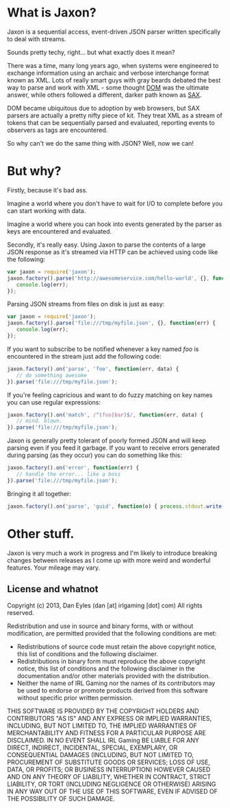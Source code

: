 # What is Jaxon?

Jaxon is a sequential access, event-driven JSON parser written specifically to deal
with streams.

Sounds pretty techy, right... but what exactly does it mean? 

There was a time, many long years ago, when systems were engineered to exchange
information using an archaic and verbose interchange format known as XML. Lots of
really smart guys with gray beards debated the best way to parse and work with
XML - some thought [DOM](https://en.wikipedia.org/wiki/Document_Object_Model  "DOM") 
was the ultimate answer, while others followed a different, darker path known as 
[SAX](https://en.wikipedia.org/wiki/Simple_API_for_XML "SAX").

DOM became ubiquitous due to adoption by web browsers, but SAX parsers are actually 
a pretty nifty piece of kit. They treat XML as a stream of tokens that can be sequentially 
parsed and evaluated, reporting events to observers as tags are encountered.

So why can't we do the same thing with JSON? Well, now we can!

# But why?

Firstly, because it's bad ass. 

Imagine a world where you don't have to wait for I/O to complete before you can start
working with data.

Imagine a world where you can hook into events generated by the parser as keys are 
encountered and evaluated. 

Secondly, it's really easy. Using Jaxon to parse the contents of a large JSON response
as it's streamed via HTTP can be achieved using code like the following:

```javascript
var jaxon = require('jaxon');
jaxon.factory().parse('http://awesomeservice.com/hello-world', {}, function(err) {
   console.log(err);
});
```

Parsing JSON streams from files on disk is just as easy:

```javascript
var jaxon = require('jaxon');
jaxon.factory().parse('file:///tmp/myfile.json', {}, function(err) {
   console.log(err);
});
```

If you want to subscribe to be notified whenever a key named *foo* is encountered in
the stream just add the following code:

```javascript
jaxon.factory().on('parse', 'foo', function(err, data) {
   // do something awesome
}).parse('file:///tmp/myfile.json');
```

If you're feeling capricious and want to do fuzzy matching on key names you can use
regular expressions: 

```javascript
jaxon.factory().on('match', /^(foo|bar)$/, function(err, data) {
   // mind. blown.
}).parse('file:///tmp/myfile.json');
```

Jaxon is generally pretty tolerant of poorly formed JSON and will keep parsing even if you
feed it garbage. If you want to receive errors generated during parsing (as they occur) 
you can do something like this:

```javascript
jaxon.factory().on('error', function(err) {
   // handle the error... like a boss
}).parse('file:///tmp/myfile.json');
```

Bringing it all together:

```javascript
jaxon.factory().on('parse', 'guid', function(o) { process.stdout.write(o + '\n'); }).parse('http://f0e43e0449ff85b5a83a-8d88610b03123726d01e576fafeaf9d4.r60.cf2.rackcdn.com/test3.json');
```

# Other stuff.

Jaxon is very much a work in progress and I'm likely to introduce breaking changes
between releases as I come up with more weird and wonderful features. Your mileage
may vary.

## License and whatnot

Copyright (c) 2013, Dan Eyles (dan [at] irlgaming [dot] com)
All rights reserved.

Redistribution and use in source and binary forms, with or without
modification, are permitted provided that the following conditions are met:
   * Redistributions of source code must retain the above copyright notice, this list of conditions and the following disclaimer.
   * Redistributions in binary form must reproduce the above copyright notice, this list of conditions and the following disclaimer in the documentation and/or other materials provided with the distribution.
   * Neither the name of IRL Gaming nor the names of its contributors may be used to endorse or promote products derived from this software without specific prior written permission.
 
THIS SOFTWARE IS PROVIDED BY THE COPYRIGHT HOLDERS AND CONTRIBUTORS "AS IS" AND
ANY EXPRESS OR IMPLIED WARRANTIES, INCLUDING, BUT NOT LIMITED TO, THE IMPLIED
WARRANTIES OF MERCHANTABILITY AND FITNESS FOR A PARTICULAR PURPOSE ARE
DISCLAIMED. IN NO EVENT SHALL IRL Gaming BE LIABLE FOR ANY
DIRECT, INDIRECT, INCIDENTAL, SPECIAL, EXEMPLARY, OR CONSEQUENTIAL DAMAGES
(INCLUDING, BUT NOT LIMITED TO, PROCUREMENT OF SUBSTITUTE GOODS OR SERVICES;
LOSS OF USE, DATA, OR PROFITS; OR BUSINESS INTERRUPTION) HOWEVER CAUSED AND
ON ANY THEORY OF LIABILITY, WHETHER IN CONTRACT, STRICT LIABILITY, OR TORT
(INCLUDING NEGLIGENCE OR OTHERWISE) ARISING IN ANY WAY OUT OF THE USE OF THIS
SOFTWARE, EVEN IF ADVISED OF THE POSSIBILITY OF SUCH DAMAGE.